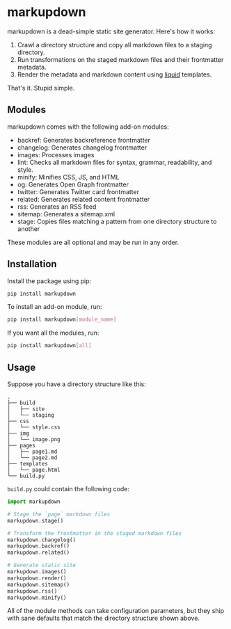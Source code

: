 # markupdown

markupdown is a dead-simple static site generator. Here's how it works:

1. Crawl a directory structure and copy all markdown files to a staging directory.
2. Run transformations on the staged markdown files and their frontmatter metadata.
3. Render the metadata and markdown content using [liquid](https://shopify.github.io/liquid/) templates.

That's it. Stupid simple.

## Modules

markupdown comes with the following add-on modules:

- backref: Generates backreference frontmatter
- changelog: Generates changelog frontmatter
- images: Processes images
- lint: Checks all markdown files for syntax, grammar, readability, and style.
- minify: Minifies CSS, JS, and HTML
- og: Generates Open Graph frontmatter
- twitter: Generates Twitter card frontmatter
- related: Generates related content frontmatter
- rss: Generates an RSS feed
- sitemap: Generates a sitemap.xml
- stage: Copies files matching a pattern from one directory structure to another

These modules are all optional and may be run in any order.

## Installation

Install the package using pip:

```bash
pip install markupdown
```

To install an add-on module, run:

```bash
pip install markupdown[module_name]
```

If you want all the modules, run:

```bash
pip install markupdown[all]
```

## Usage

Suppose you have a directory structure like this:

```
.
├── build
│   ├── site
│   └── staging
├── css
│   └── style.css
├── img
│   └── image.png
├── pages
│   ├── page1.md
│   └── page2.md
├── templates
│   └── page.html
└── build.py
```

`build.py` could contain the following code:

```python
import markupdown

# Stage the `page` markdown files
markupdown.stage()

# Transform the frontmatter in the staged markdown files
markupdown.changelog()
markupdown.backref()
markupdown.related()

# Generate static site
markupdown.images()
markupdown.render()
markupdown.sitemap()
markupdown.rss()
markupdown.minify()
```

All of the module methods can take configuration parameters, but they ship with sane defaults that match the directory structure shown above.